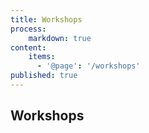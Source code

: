 ```yaml
---
title: Workshops
process:
    markdown: true
content:
    items:
      - '@page': '/workshops'
published: true
---
```

## Workshops